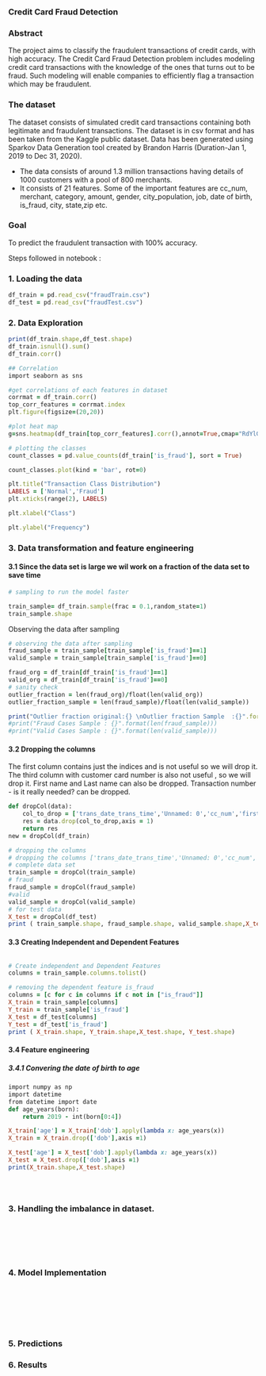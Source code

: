 ### Credit Card Fraud Detection

### Abstract

The project aims to classify the fraudulent transactions of credit cards, with high accuracy. The Credit Card Fraud Detection problem includes modeling credit card transactions with the knowledge of the ones that turns out to be fraud. Such modeling will enable companies to efficiently flag a transaction which may be fraudulent. 

### The dataset 
The dataset consists of simulated credit card transactions containing both legitimate and fraudulent transactions. The dataset is in csv format and has been taken from the Kaggle public dataset. Data has been generated using Sparkov Data Generation tool created by Brandon Harris (Duration-Jan 1, 2019 to Dec 31, 2020). 
  - The data consists of around 1.3 million transactions having details of 1000 customers with a pool of 800 merchants. 
  - It consists of 21 features. Some of the important features are cc_num, merchant, category, amount, gender, city_population, job, date of birth, is_fraud, city, state,zip etc.

### Goal 
To predict the fraudulent transaction with 100% accuracy.

Steps followed in notebook :
### 1. Loading the data 

```ruby
df_train = pd.read_csv("fraudTrain.csv")
df_test = pd.read_csv("fraudTest.csv")
```
### 2. Data Exploration
```ruby
print(df_train.shape,df_test.shape)
df_train.isnull().sum()
df_train.corr()
```
```ruby
## Correlation
import seaborn as sns

#get correlations of each features in dataset
corrmat = df_train.corr()
top_corr_features = corrmat.index
plt.figure(figsize=(20,20))

#plot heat map
g=sns.heatmap(df_train[top_corr_features].corr(),annot=True,cmap="RdYlGn")
```
```ruby
# plotting the classes
count_classes = pd.value_counts(df_train['is_fraud'], sort = True)

count_classes.plot(kind = 'bar', rot=0)

plt.title("Transaction Class Distribution")
LABELS = ['Normal','Fraud']
plt.xticks(range(2), LABELS)

plt.xlabel("Class")

plt.ylabel("Frequency")
```

### 3. Data transformation and feature engineering

#### 3.1 Since the data set is large we wil work on a fraction of the data set to save time
```ruby
# sampling to run the model faster

train_sample= df_train.sample(frac = 0.1,random_state=1)
train_sample.shape

```
Observing the data after sampling

```ruby
# observing the data after sampling
fraud_sample = train_sample[train_sample['is_fraud']==1]
valid_sample = train_sample[train_sample['is_fraud']==0]

fraud_org = df_train[df_train['is_fraud']==1]
valid_org = df_train[df_train['is_fraud']==0]
# sanity check
outlier_fraction = len(fraud_org)/float(len(valid_org))
outlier_fraction_sample = len(fraud_sample)/float(len(valid_sample))

print("Outlier fraction original:{} \nOutlier fraction Sample  :{}".format(outlier_fraction,outlier_fraction_sample))
#print("Fraud Cases Sample : {}".format(len(fraud_sample)))
#print("Valid Cases Sample : {}".format(len(valid_sample)))
```
#### 3.2 Dropping the columns

The first column contains just the indices and is not useful so we will drop it.
The third column with customer card number is also not useful , so we will drop it. 
First name and Last name can also be dropped.
Transaction number - is it really needed? can be dropped.

```ruby
def dropCol(data):
    col_to_drop = ['trans_date_trans_time','Unnamed: 0','cc_num','first','last','trans_num']
    res = data.drop(col_to_drop,axis = 1)
    return res
new = dropCol(df_train)
```


```ruby
# dropping the columns
# dropping the columns ['trans_date_trans_time','Unnamed: 0','cc_num','first','last','trans_num']
# complete data set
train_sample = dropCol(train_sample)
# fraud
fraud_sample = dropCol(fraud_sample)
#valid
valid_sample = dropCol(valid_sample)
# for test data
X_test = dropCol(df_test)
print ( train_sample.shape, fraud_sample.shape, valid_sample.shape,X_test.shape)
```
#### 3.3 Creating Independent and Dependent Features
```ruby

# Create independent and Dependent Features
columns = train_sample.columns.tolist()

# removing the dependent feature is_fraud
columns = [c for c in columns if c not in ["is_fraud"]]
X_train = train_sample[columns]
Y_train = train_sample['is_fraud']
X_test = df_test[columns]
Y_test = df_test['is_fraud']
print ( X_train.shape, Y_train.shape,X_test.shape, Y_test.shape)
```

#### 3.4 Feature engineering
##### 3.4.1 Convering the date of birth to age

```ruby
import numpy as np
import datetime
from datetime import date
def age_years(born):
    return 2019 - int(born[0:4])

X_train['age'] = X_train['dob'].apply(lambda x: age_years(x))
X_train = X_train.drop(['dob'],axis =1)

X_test['age'] = X_test['dob'].apply(lambda x: age_years(x))
X_test = X_test.drop(['dob'],axis =1)
print(X_train.shape,X_test.shape)
```

```ruby

```
```ruby

```
```ruby

```

### 3. Handling the imbalance in dataset.
```ruby

```
```ruby

```
```ruby

```
```ruby

```
```ruby

```
```ruby

```
### 4. Model Implementation
```ruby

```
```ruby

```
```ruby

```
```ruby

```
```ruby

```
```ruby

```
```ruby

```
### 5. Predictions
### 6. Results


